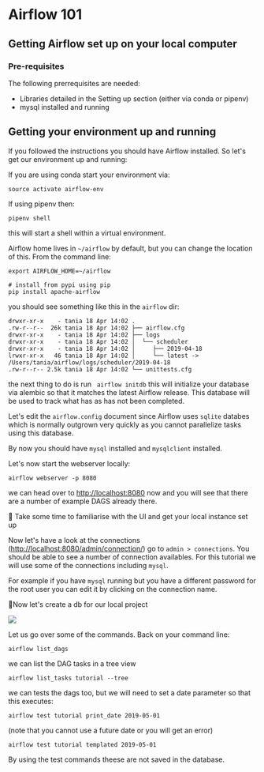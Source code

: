 # Airflow 101

## Getting Airflow set up on your local computer 

### Pre-requisites
The following prerrequisites are needed:

- Libraries detailed in the Setting up section (either via conda or pipenv)
- mysql installed and running
  
## Getting your environment up and running

If you followed the instructions you should have Airflow installed. So let's get our environment up and running:

If you are using conda start your environment via:
```
source activate airflow-env
```

If using pipenv then:
```
pipenv shell
````
this will start a shell within a virtual environment.



Airflow home lives in `~/airflow` by default, but you can change the location of this. From the command line:

```
export AIRFLOW_HOME=~/airflow

# install from pypi using pip
pip install apache-airflow
```

you should see something like this in the `airflow` dir:

```
drwxr-xr-x    - tania 18 Apr 14:02 .
.rw-r--r--  26k tania 18 Apr 14:02 ├── airflow.cfg
drwxr-xr-x    - tania 18 Apr 14:02 ├── logs
drwxr-xr-x    - tania 18 Apr 14:02 │  └── scheduler
drwxr-xr-x    - tania 18 Apr 14:02 │     ├── 2019-04-18
lrwxr-xr-x   46 tania 18 Apr 14:02 │     └── latest -> /Users/tania/airflow/logs/scheduler/2019-04-18
.rw-r--r-- 2.5k tania 18 Apr 14:02 └── unittests.cfg
```

the next thing to do is run
` airflow initdb` this will initialize your database via alembic so that it matches the latest Airflow release.
This database will be used to track what has as has not been completed.

Let's edit the `airflow.config` document since Airflow uses `sqlite` databes which is normally outgrown very quickly as you cannot parallelize tasks using this database.

By now you should have `mysql` installed and `mysqlclient` installed.

Let's now start the webserver locally:


```
airflow webserver -p 8080
```

we can head over to [http://localhost:8080](http://localhost:8080) now and you will see that there are a number of example DAGS already there.

🚦 Take some time to familiarise with the UI and get your local instance set up

Now let's have a look at the connections ([http://localhost:8080/admin/connection/](http://localhost:8080/admin/connection/)) go to `admin > connections`. You should be able to see a number of connection availables. For this tutorial we will use some of the connections including  `mysql`.

For example if you have `mysql` running but you have a different password for the root user you can edit it by clicking on the connection name.


🚦Now let's create a db for our local project

![](_static/connection.png)


Let us go over some of the commands. Back on your command line:

```
airflow list_dags
```
we can list the DAG tasks in a tree view

```
airflow list_tasks tutorial --tree
```

we can tests the dags too, but we will need to set a date parameter so that this executes:

```
airflow test tutorial print_date 2019-05-01
```
(note that you cannot use a future date or you will get an error)
```
airflow test tutorial templated 2019-05-01
```
By using the test commands theese are not saved in the database.
